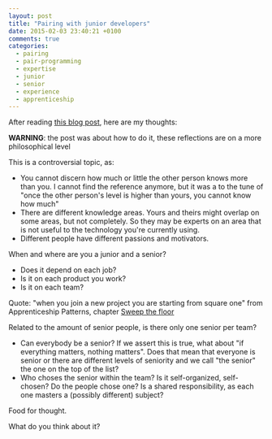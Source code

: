 ```yaml
---
layout: post
title: "Pairing with junior developers"
date: 2015-02-03 23:40:21 +0100
comments: true
categories: 
  - pairing
  - pair-programming
  - expertise
  - junior
  - senior
  - experience
  - apprenticeship
---
```


After reading [this blog post](https://devmynd.com/blog/2015-1-pairing-with-junior-developers), here are my thoughts:

**WARNING**: the post was about how to do it, these reflections are on a more philosophical level

This is a controversial topic, as:

* You cannot discern how much or little the other person knows more than you. I cannot find the reference anymore, but it was a to the tune of "once the other person's level is higher than yours, you cannot know how much"
* There are different knowledge areas. Yours and theirs might overlap on some areas, but not completely. So they may be experts on an area that is not useful to the technology you're currently using.
* Different people have different passions and motivators.

When and where are you a junior and a senior?
  
*  Does it depend on each job?
* Is it on each product you work?
* Is it on each team?

Quote: "when you join a new project you are starting from square one" from Apprenticeship Patterns, chapter [Sweep the floor](http://chimera.labs.oreilly.com/books/1234000001813/ch04.html#solution_id21)

Related to the amount of senior people, is there only one senior per team?

*   Can everybody be a senior? If we assert this is true, what about "if everything matters, nothing matters". Does that mean that everyone is senior or there are different levels of seniority and we call "the senior" the one on the top of the list?
*   Who choses the senior within the team? Is it self-organized, self-chosen? Do the people chose one? Is a shared responsibility, as each one masters a (possibly different) subject?

Food for thought.

What do you think about it?

